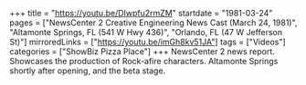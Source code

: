 +++
title = "https://youtu.be/DIwpfu2rmZM"
startdate = "1981-03-24"
pages = ["NewsCenter 2 Creative Engineering News Cast (March 24, 1981)", "Altamonte Springs, FL (541 W Hwy 436)", "Orlando, FL (47 W Jefferson St)"]
mirroredLinks = ["https://youtu.be/imGh8kv51JA"]
tags = ["Videos"]
categories = ["ShowBiz Pizza Place"]
+++
NewsCenter 2 news report. Showcases the production of Rock-afire characters. Altamonte Springs shortly after opening, and the beta stage. 
